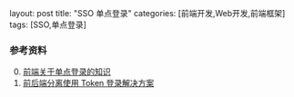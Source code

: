 layout: post
title: "SSO 单点登录"
categories: [前端开发,Web开发,前端框架]
tags: [SSO,单点登录]

















### 参考资料

0. [前端关于单点登录的知识](https://juejin.im/post/5b73c71fe51d45666016655a?utm_source=gold_browser_extension)
1. [前后端分离使用 Token 登录解决方案](https://juejin.im/post/5b7ea1366fb9a01a0b319612?utm_source=gold_browser_extension)

